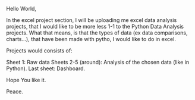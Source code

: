 Hello World, 

In the excel project section, I will be uploading me excel data analysis projects, that I would like to be more less 1-1 to the Python Data Analysis projects.
What that means, is that the types of data (ex data comparisons, charts...), that have been made with pytho, I would like to do in excel.

Projects would consists of:

Sheet 1: Raw data 
Sheets 2-5 (around): Analysis of the chosen data (like in Python).
Last sheet: Dashboard.

Hope You like it.

Peace.
